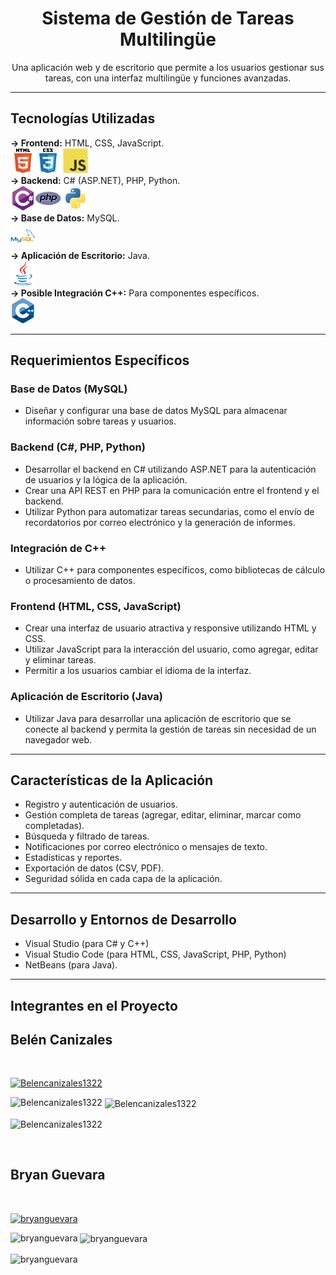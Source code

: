 <div align="center">
  <h1>Sistema de Gestión de Tareas Multilingüe</h1>
  <p>Una aplicación web y de escritorio que permite a los usuarios gestionar sus tareas, con una interfaz multilingüe y funciones avanzadas.</p>
</div>

<hr>

## Tecnologías Utilizadas

<b>-> Frontend:</b> HTML, CSS, JavaScript.
  <br>
<img src="https://raw.githubusercontent.com/devicons/devicon/master/icons/html5/html5-original-wordmark.svg" alt="html5" width="40" height="40"/><img src="https://raw.githubusercontent.com/devicons/devicon/master/icons/css3/css3-original-wordmark.svg" alt="css3" width="40" height="40"/>
  <img src="https://raw.githubusercontent.com/devicons/devicon/master/icons/javascript/javascript-original.svg" alt="javascript" width="40" height="40"/>
  <br>
<b>-> Backend:</b> C# (ASP.NET), PHP, Python.
  <br>
<img src="https://raw.githubusercontent.com/devicons/devicon/master/icons/csharp/csharp-original.svg" alt="csharp" width="40" height="40"/><img src="https://raw.githubusercontent.com/devicons/devicon/master/icons/php/php-original.svg" alt="php" width="40" height="40"/> <img src="https://raw.githubusercontent.com/devicons/devicon/master/icons/python/python-original.svg" alt="python" width="40" height="40"/>
<br>
<b>-> Base de Datos:</b> MySQL.
  <br>
<img src="https://raw.githubusercontent.com/devicons/devicon/master/icons/mysql/mysql-original-wordmark.svg" alt="mysql" width="40" height="40"/>
<br>
<b>-> Aplicación de Escritorio:</b> Java.
  <br>
<img src="https://raw.githubusercontent.com/devicons/devicon/master/icons/java/java-original.svg" alt="java" width="40" height="40"/> 
<br>
<b>-> Posible Integración C++:</b> Para componentes específicos.
  <br>
<img src="https://raw.githubusercontent.com/devicons/devicon/master/icons/cplusplus/cplusplus-original.svg" alt="cplusplus" width="40" height="40"/>
<br>

<hr>

## Requerimientos Específicos

### Base de Datos (MySQL)

- Diseñar y configurar una base de datos MySQL para almacenar información sobre tareas y usuarios.

### Backend (C#, PHP, Python)

- Desarrollar el backend en C# utilizando ASP.NET para la autenticación de usuarios y la lógica de la aplicación.<br>
- Crear una API REST en PHP para la comunicación entre el frontend y el backend.
- Utilizar Python para automatizar tareas secundarias, como el envío de recordatorios por correo electrónico y la generación de informes.<br>

### Integración de C++

- Utilizar C++ para componentes específicos, como bibliotecas de cálculo o procesamiento de datos.

### Frontend (HTML, CSS, JavaScript)

- Crear una interfaz de usuario atractiva y responsive utilizando HTML y CSS.
- Utilizar JavaScript para la interacción del usuario, como agregar, editar y eliminar tareas.
- Permitir a los usuarios cambiar el idioma de la interfaz.

### Aplicación de Escritorio (Java)

- Utilizar Java para desarrollar una aplicación de escritorio que se conecte al backend y permita la gestión de tareas sin necesidad de un navegador web.
<hr>

## Características de la Aplicación

- Registro y autenticación de usuarios.
- Gestión completa de tareas (agregar, editar, eliminar, marcar como completadas).
- Búsqueda y filtrado de tareas.
- Notificaciones por correo electrónico o mensajes de texto.
- Estadísticas y reportes.
- Exportación de datos (CSV, PDF).
- Seguridad sólida en cada capa de la aplicación.

<hr>

## Desarrollo y Entornos de Desarrollo

- Visual Studio (para C# y C++)
- Visual Studio Code (para HTML, CSS, JavaScript, PHP, Python)
- NetBeans (para Java).

<hr>

## Integrantes en el Proyecto

<h2>Belén Canizales</h2>
<br>
<p align="left"> <a href="https://github.com/ryo-ma/github-profile-trophy"><img src="https://github-profile-trophy.vercel.app/?username=Belencanizales1322" alt="Belencanizales1322" /></a> </p>
<p><img align="left" src="https://github-readme-stats.vercel.app/api/top-langs?username=Belencanizales1322&show_icons=true&locale=en&layout=compact" alt="Belencanizales1322" /></p>
<p>&nbsp;<img align="center" src="https://github-readme-stats.vercel.app/api?username=Belencanizales1322&show_icons=true&locale=en" alt="Belencanizales1322" /></p>
<p><img align="center" src="https://github-readme-streak-stats.herokuapp.com/?user=Belencanizales1322&" alt="Belencanizales1322" /></p>
<br>
<h2>Bryan Guevara</h2>
<br>
<p align="left"> <a href="https://github.com/ryo-ma/github-profile-trophy"><img src="https://github-profile-trophy.vercel.app/?username=bryanguevara" alt="bryanguevara" /></a> </p>
<p><img align="left" src="https://github-readme-stats.vercel.app/api/top-langs?username=bryanguevara&show_icons=true&locale=en&layout=compact" alt="bryanguevara" /></p>
<p>&nbsp;<img align="center" src="https://github-readme-stats.vercel.app/api?username=bryanguevara&show_icons=true&locale=en" alt="bryanguevara" /></p>
<p><img align="center" src="https://github-readme-streak-stats.herokuapp.com/?user=bryanguevara&" alt="bryanguevara" /></p>
